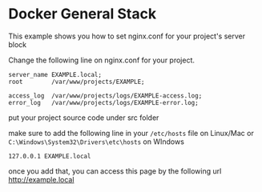 Docker General Stack
===============================

This example shows you how to set nginx.conf for your project's server block

Change the following line on nginx.conf for your project.
```
server_name EXAMPLE.local;
root        /var/www/projects/EXAMPLE;
    
access_log  /var/www/projects/logs/EXAMPLE-access.log;
error_log   /var/www/projects/logs/EXAMPLE-error.log;
```
put your project source code under src folder


make sure to add the following line in your `/etc/hosts` file on Linux/Mac or `C:\Windows\System32\Drivers\etc\hosts` on WIndows
```
127.0.0.1 EXAMPLE.local
```

once you add that, you can access this page by the following url http://example.local


